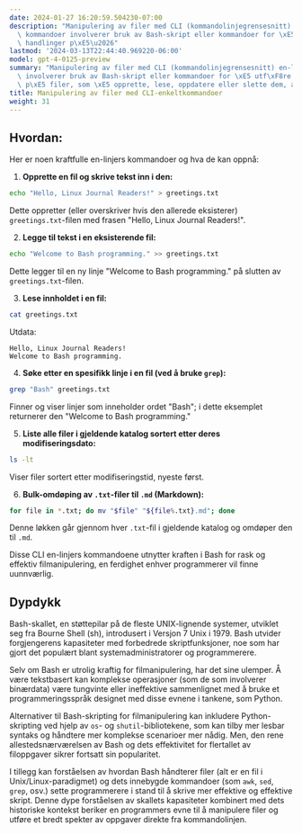 ```yaml
---
date: 2024-01-27 16:20:59.504230-07:00
description: "Manipulering av filer med CLI (kommandolinjegrensesnitt) en-linjers\
  \ kommandoer involverer bruk av Bash-skript eller kommandoer for \xE5 utf\xF8re\
  \ handlinger p\xE5\u2026"
lastmod: '2024-03-13T22:44:40.969220-06:00'
model: gpt-4-0125-preview
summary: "Manipulering av filer med CLI (kommandolinjegrensesnitt) en-linjers kommandoer\
  \ involverer bruk av Bash-skript eller kommandoer for \xE5 utf\xF8re handlinger\
  \ p\xE5 filer, som \xE5 opprette, lese, oppdatere eller slette dem, alt fra terminalen."
title: Manipulering av filer med CLI-enkeltkommandoer
weight: 31
---
```


## Hvordan:
Her er noen kraftfulle en-linjers kommandoer og hva de kan oppnå:

1. **Opprette en fil og skrive tekst inn i den:**
```Bash
echo "Hello, Linux Journal Readers!" > greetings.txt
```
Dette oppretter (eller overskriver hvis den allerede eksisterer) `greetings.txt`-filen med frasen "Hello, Linux Journal Readers!".

2. **Legge til tekst i en eksisterende fil:** 
```Bash
echo "Welcome to Bash programming." >> greetings.txt
```
Dette legger til en ny linje "Welcome to Bash programming." på slutten av `greetings.txt`-filen.

3. **Lese innholdet i en fil:**
```Bash
cat greetings.txt
```
Utdata:
```
Hello, Linux Journal Readers!
Welcome to Bash programming.
```

4. **Søke etter en spesifikk linje i en fil (ved å bruke `grep`):**
```Bash
grep "Bash" greetings.txt
```
Finner og viser linjer som inneholder ordet "Bash"; i dette eksemplet returnerer den "Welcome to Bash programming."

5. **Liste alle filer i gjeldende katalog sortert etter deres modifiseringsdato:**
```Bash
ls -lt
```
Viser filer sortert etter modifiseringstid, nyeste først.

6. **Bulk-omdøping av `.txt`-filer til `.md` (Markdown):**
```Bash
for file in *.txt; do mv "$file" "${file%.txt}.md"; done
```
Denne løkken går gjennom hver `.txt`-fil i gjeldende katalog og omdøper den til `.md`.

Disse CLI en-linjers kommandoene utnytter kraften i Bash for rask og effektiv filmanipulering, en ferdighet enhver programmerer vil finne uunnværlig.

## Dypdykk
Bash-skallet, en støttepilar på de fleste UNIX-lignende systemer, utviklet seg fra Bourne Shell (sh), introdusert i Versjon 7 Unix i 1979. Bash utvider forgjengerens kapasiteter med forbedrede skriptfunksjoner, noe som har gjort det populært blant systemadministratorer og programmerere.

Selv om Bash er utrolig kraftig for filmanipulering, har det sine ulemper. Å være tekstbasert kan komplekse operasjoner (som de som involverer binærdata) være tungvinte eller ineffektive sammenlignet med å bruke et programmeringsspråk designet med disse evnene i tankene, som Python.

Alternativer til Bash-skripting for filmanipulering kan inkludere Python-skripting ved hjelp av `os`- og `shutil`-bibliotekene, som kan tilby mer lesbar syntaks og håndtere mer komplekse scenarioer mer nådig. Men, den rene allestedsnærværelsen av Bash og dets effektivitet for flertallet av filoppgaver sikrer fortsatt sin popularitet.

I tillegg kan forståelsen av hvordan Bash håndterer filer (alt er en fil i Unix/Linux-paradigmet) og dets innebygde kommandoer (som `awk`, `sed`, `grep`, osv.) sette programmerere i stand til å skrive mer effektive og effektive skript. Denne dype forståelsen av skallets kapasiteter kombinert med dets historiske kontekst beriker en programmers evne til å manipulere filer og utføre et bredt spekter av oppgaver direkte fra kommandolinjen.
